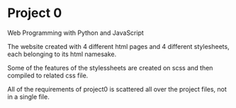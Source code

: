 # Project 0

Web Programming with Python and JavaScript

The website created with 4 different html pages and 4 different stylesheets, each belonging to its html namesake. 

Some of the features of the stylessheets are created on scss and then compiled to related css file. 

All of the requirements of project0 is scattered all over the project files, not in a single file. 
